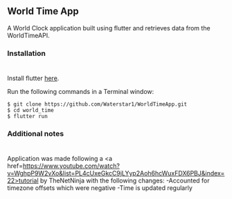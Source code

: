 ## World Time App

A World Clock application built using flutter and retrieves data from the WorldTimeAPI. 

### Installation
#

Install flutter <a href=https://flutter.dev/docs/get-started/install>here</a>.

Run the following commands in a Terminal window:

    $ git clone https://github.com/Waterstar1/WorldTimeApp.git
    $ cd world_time
    $ flutter run
    
### Additional notes
#

Application was made following a <a href=https://www.youtube.com/watch?v=WghpP9W2vXo&list=PL4cUxeGkcC9jLYyp2Aoh6hcWuxFDX6PBJ&index=22>tutorial</a> by TheNetNinja with the following changes: 
-Accounted for timezone offsets which were negative
-Time is updated regularly 
